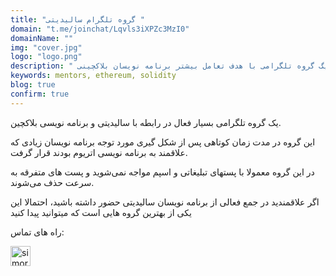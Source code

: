 ```yaml
---
title: "گروه تلگرام سالیدیتی "
domain: "t.me/joinchat/Lqvls3iXPZc3MzI0"
domainName: ""
img: "cover.jpg"
logo: "logo.png"
description: " یگ گروه تلگرامی با هدف تعامل بیشتر برنامه نویسان بلاکچینی"
keywords: mentors, ethereum, solidity
blog: true
confirm: true
---
```


یک گروه تلگرامی بسیار فعال در رابطه با سالیدیتی و برنامه نویسی بلاکچین.

این گروه در مدت زمان کوتاهی پس از شکل گیری مورد توجه برنامه نویسان زیادی که علاقمند به برنامه نویسی اتریوم بودند قرار گرفت.

در این گروه معمولا با پستهای تبلیغاتی و اسپم مواجه نمی‌شوید و پست های متفرقه به سرعت حذف می‌شوند.

اگر علاقمندید در جمع فعالی از برنامه نویسان سالیدیتی حضور داشته باشید، احتمالا این یکی از بهترین گروه هایی است که میتوانید پیدا کنید

<section id="project-contact-sectiton">
<p id="project-contacts-title">
راه های تماس:
</p>
<p id="project-socialnetworks">
    <a target="_blank"  href="https://t.me/joinchat/Lqvls3iXPZc3MzI0">
    <img loading="lazy" alt="simorgh telegram icon" width="32" height="32" class="project-socialnetwork-icon" src="https://icons.iconarchive.com/icons/papirus-team/papirus-apps/32/telegram-icon.png"/>
    </a>
</p>
</sectiton>
